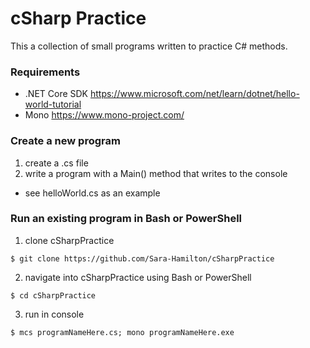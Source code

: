 # cSharp Practice

This a collection of small programs written to practice C# methods.  

### Requirements
  * .NET Core SDK https://www.microsoft.com/net/learn/dotnet/hello-world-tutorial
  * Mono  https://www.mono-project.com/

### Create a new program

1. create a .cs file  
2. write a program with a Main() method that writes to the console
  * see helloWorld.cs as an example

### Run an existing program in Bash or PowerShell

1. clone cSharpPractice  
```
$ git clone https://github.com/Sara-Hamilton/cSharpPractice  
```

2. navigate into cSharpPractice using Bash or PowerShell  
```
$ cd cSharpPractice  
```

3. run in console
```
$ mcs programNameHere.cs; mono programNameHere.exe  
```
